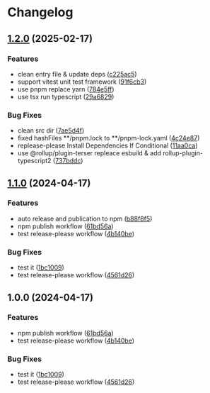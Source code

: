 # Changelog

## [1.2.0](https://github.com/sobird/npm-template/compare/v1.1.0...v1.2.0) (2025-02-17)


### Features

* clean entry file & update deps ([c225ac5](https://github.com/sobird/npm-template/commit/c225ac5c803ab269f8820d0ee68402718d62c270))
* support vitest unit test framework ([91f6cb3](https://github.com/sobird/npm-template/commit/91f6cb33e76271a71fb32e4e07c176a6c591e54a))
* use pnpm replace yarn ([784e5ff](https://github.com/sobird/npm-template/commit/784e5ff8394446f8865b1411ddf9b8a051288e44))
* use tsx run typescript ([29a6829](https://github.com/sobird/npm-template/commit/29a6829336088705c99acdb31bde680f3937c461))


### Bug Fixes

* clean src dir ([7ae5d4f](https://github.com/sobird/npm-template/commit/7ae5d4f977a8b8fc9cdde9bd0cf88c1df86256bc))
* fixed hashFiles **/pnpm.lock to **/pnpm-lock.yaml ([4c24e87](https://github.com/sobird/npm-template/commit/4c24e87274b2b38df2dc83b919787934800658c2))
* replease-please Install Dependencies If Conditional ([11aa0ca](https://github.com/sobird/npm-template/commit/11aa0cadb0f205f22546fa991d3a0b883ebe2b12))
* use @rollup/plugin-terser repleace esbuild & add rollup-plugin-typescript2 ([737bddc](https://github.com/sobird/npm-template/commit/737bddc8216e2cea345026291758c26a1a8359c1))

## [1.1.0](https://github.com/sobird/npm-template/compare/v1.0.0...v1.1.0) (2024-04-17)


### Features

* auto release and publication to npm ([b88f8f5](https://github.com/sobird/npm-template/commit/b88f8f5f5a4cb172de549e1b2588a9f5e2d99866))
* npm publish workflow ([61bd56a](https://github.com/sobird/npm-template/commit/61bd56a7867f24146c73b728b7f96d5f899d159b))
* test release-please workflow ([4b140be](https://github.com/sobird/npm-template/commit/4b140be944adc15ac813600861dd8a22858049ad))


### Bug Fixes

* test it ([1bc1009](https://github.com/sobird/npm-template/commit/1bc100937a469104dc57e1f7151d23a1bad5a8fa))
* test release-please workflow ([4561d26](https://github.com/sobird/npm-template/commit/4561d262c83d8572fae5e2f9c446c1b40cc6055c))

## 1.0.0 (2024-04-17)


### Features

* npm publish workflow ([61bd56a](https://github.com/sobird/npm-template/commit/61bd56a7867f24146c73b728b7f96d5f899d159b))
* test release-please workflow ([4b140be](https://github.com/sobird/npm-template/commit/4b140be944adc15ac813600861dd8a22858049ad))


### Bug Fixes

* test it ([1bc1009](https://github.com/sobird/npm-template/commit/1bc100937a469104dc57e1f7151d23a1bad5a8fa))
* test release-please workflow ([4561d26](https://github.com/sobird/npm-template/commit/4561d262c83d8572fae5e2f9c446c1b40cc6055c))
